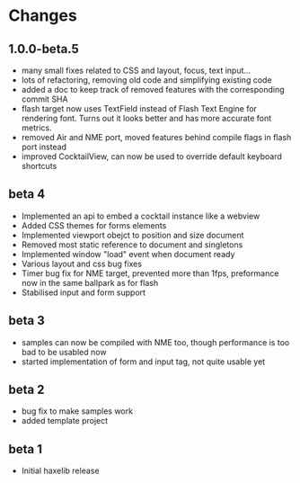 Changes
=======

1.0.0-beta.5 
-------------
* many small fixes related to CSS and layout, focus, text input...
* lots of refactoring, removing old code and simplifying existing code
* added a doc to keep track of removed features with the corresponding commit SHA
* flash target now uses TextField instead of Flash Text Engine for rendering font. 
Turns out it looks better and has more accurate font metrics.
* removed Air and NME port, moved features behind compile flags in flash port instead
* improved CocktailView, can now be used to override default keyboard shortcuts

beta 4
-------------
* Implemented an api to embed a cocktail instance like a webview
* Added CSS themes for forms elements
* Implemented viewport obejct to position and size document
* Removed most static reference to document and singletons
* Implemented window "load" event when document ready
* Various layout and css bug fixes
* Timer bug fix for NME target, prevented more than 1fps, preformance now in the
same ballpark as for flash
* Stabilised input and form support

beta 3 
-------------
* samples can now be compiled with NME too, though performance is too bad to be usabled now
* started implementation of form and input tag, not quite usable yet

beta 2
-------------
* bug fix to make samples work
* added template project

beta 1
-------------
* Initial haxelib release

